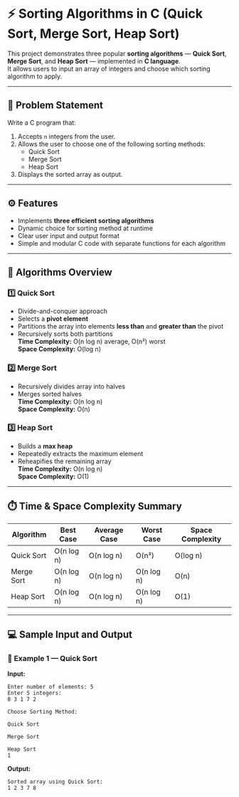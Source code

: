 # ⚡ Sorting Algorithms in C (Quick Sort, Merge Sort, Heap Sort)

This project demonstrates three popular **sorting algorithms** — **Quick Sort**, **Merge Sort**, and **Heap Sort** — implemented in **C language**.  
It allows users to input an array of integers and choose which sorting algorithm to apply.

---

## 📘 Problem Statement

Write a C program that:
1. Accepts `n` integers from the user.
2. Allows the user to choose one of the following sorting methods:
   - Quick Sort  
   - Merge Sort  
   - Heap Sort
3. Displays the sorted array as output.

---

## ⚙️ Features

- Implements **three efficient sorting algorithms**
- Dynamic choice for sorting method at runtime
- Clear user input and output format
- Simple and modular C code with separate functions for each algorithm

---

## 🧠 Algorithms Overview

### **1️⃣ Quick Sort**
- Divide-and-conquer approach
- Selects a **pivot element**
- Partitions the array into elements **less than** and **greater than** the pivot
- Recursively sorts both partitions  
**Time Complexity:** O(n log n) average, O(n²) worst  
**Space Complexity:** O(log n)

### **2️⃣ Merge Sort**
- Recursively divides array into halves
- Merges sorted halves  
**Time Complexity:** O(n log n)  
**Space Complexity:** O(n)

### **3️⃣ Heap Sort**
- Builds a **max heap**
- Repeatedly extracts the maximum element
- Reheapifies the remaining array  
**Time Complexity:** O(n log n)  
**Space Complexity:** O(1)

---

## ⏱️ Time & Space Complexity Summary

| Algorithm   | Best Case | Average Case | Worst Case | Space Complexity |
|--------------|------------|----------------|----------------|------------------|
| Quick Sort   | O(n log n) | O(n log n)     | O(n²)         | O(log n) |
| Merge Sort   | O(n log n) | O(n log n)     | O(n log n)    | O(n) |
| Heap Sort    | O(n log n) | O(n log n)     | O(n log n)    | O(1) |

---

## 💻 Sample Input and Output

### 🧮 Example 1 — Quick Sort

**Input:**

    Enter number of elements: 5
    Enter 5 integers:
    8 3 1 7 2
    
    Choose Sorting Method:
    
    Quick Sort
    
    Merge Sort
    
    Heap Sort
    1


**Output:**

    Sorted array using Quick Sort:
    1 2 3 7 8
